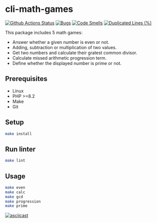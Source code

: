 # cli-math-games

[![Github Actions Status](https://github.com/behindthep/cli-mini-games/actions/workflows/phpci.yml/badge.svg)](https://github.com/behindthep/cli-mini-games/actions)
[![Bugs](https://sonarcloud.io/api/project_badges/measure?project=behindthep_cli-mini-games&metric=bugs)](https://sonarcloud.io/summary/new_code?id=behindthep_cli-mini-games)
[![Code Smells](https://sonarcloud.io/api/project_badges/measure?project=behindthep_cli-mini-games&metric=code_smells)](https://sonarcloud.io/summary/new_code?id=behindthep_cli-mini-games)
[![Duplicated Lines (%)](https://sonarcloud.io/api/project_badges/measure?project=behindthep_cli-mini-games&metric=duplicated_lines_density)](https://sonarcloud.io/summary/new_code?id=behindthep_cli-mini-games)


This package includes 5 math games:
- Answer whether a given number is even or not.
- Adding, subtraction or multiplication of two values.
- Get two numbers and calculate their gratest common divisor.
- Calculate missed arithmetic progression term.
- Define whether the displayed number is prime or not.

## Prerequisites

* Linux
* PHP >=8.2
* Make
* Git

## Setup

```bash
make install
```

## Run linter

```sh
make lint
```

## Usage

```bash
make even
make calc
make gcd
make progression
make prime
```

[![asciicast](https://asciinema.org/a/dPpaict6EciPd4DomEFMJQF4K.svg)](https://asciinema.org/a/dPpaict6EciPd4DomEFMJQF4K)
